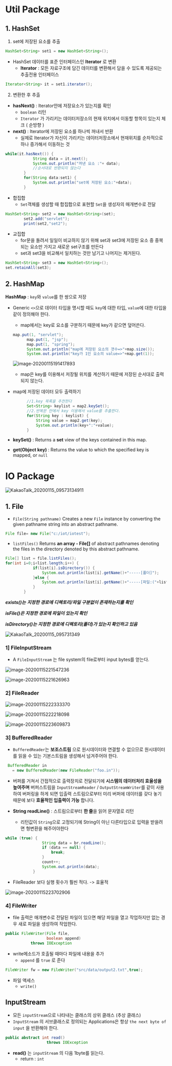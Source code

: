 

# Util Package

## 1. HashSet

1. set에 저장된 요소를 추출


```java
HashSet<String> set1 = new HashSet<String>();
```

* HashSet 데이터를 표준 인터페이스인 **Iterator** 로 변환
  * **Iterator** : 모든 자료구조에 담긴 데이터를 변환해서 담을 수 있도록 제공되는 추출전용 인터페이스 

```java
Iterator<String> it = set1.iterator();
```

2. 변환한 후 추출

* **hasNext()** : Iterator안에 저장요소가 있는지를 확인 
  * `boolean`  리턴
  *  `Iterator` 가 가리키는 데이터저장소의 현재 위치에서 이동할 항목이 있는지 체크 ( 순방향 )
* **next()** : Iterator에 저장된 요소를 하나씩 꺼내서 반환
  * 실제로 Iterator가 자신이 가리키는 데이터저장소에서 현재위치를 순차적으로 하나 증가해서 이동하는 것

```java
while(it.hasNext()) {
			String data = it.next(); 
			System.out.println("꺼낸 요소 :"+ data);
			//순서대로 반환되지 않는다
		}
		for(String data:set1) {
			System.out.println("set에 저장된 요소:"+data);
		}
```

* 합집합 
  * `Set`객체를 생성할 때 합집합으로 표현할 `Set`을 생성자의 매개변수로 전달

```java
HashSet<String> set2 = new HashSet<String>(set);
		set2.add("servlet");
		print(set2,"set2");
```

* 교집합
  * for문을 돌려서 일일이 비교하지 않기 위해 set과 set3에 저장된 요소 중 중복되는 요소만 가지고 새로운 set구조를 만든다
  * set과 set3을 비교해서 일치하는 것만 남기고 나머지는 제거된다.

```java
HashSet<String> set3 = new HashSet<String>();
set.retainAll(set3);
```

## 2. HashMap

**HashMap** : `key`와 `value`를 한 쌍으로 저장

* Generic `<>`으로 데이터 타입을 명시할 때도 `key`에 대한 타입, `value`에 대한 타입을 같이 정의해야 한다.

  * map에서는 key로 요소를 구분하기 때문에 key가 같으면 덮어쓴다.

  ```java
  map.put(1, "servlet");
  		map.put(1, "jsp");
  		map.put(1, "spring");
  		System.out.println("map에 저장된 요소의 갯수=>"+map.size());
  		System.out.println("key가 1인 요소의 value=>"+map.get(1));
  ```

  ![image-20200115191417893](images/image-20200115191417893.png)

  * map은 key를 이용해서 저장될 위치를 계산하기 때문에 저장된 순서대로 출력되지 않는다.

* map에 저장된 데이터 모두 출력하기

  ```java
  		//1.key 목록을 추천한다
  		Set<String> keylist = map2.keySet();
  		//2.반복문 안에서 key 이용해서 value를 추출한다.
  		for(String key : keylist) {
  			String value = map2.get(key);
  			System.out.println(key+":"+value);
  		}
  ```

* **keySet()**  : Returns a **set<k>** view of the keys contained in this map.

* **get(Object key)** : Returns the value to which the specified key is mapped, or `null` 

# IO Package

![KakaoTalk_20200115_09573134911](images/KakaoTalk_20200115_09573134911-1579093597095.jpg)

## 1. File



- `File(String pathname)` Creates a new `File` instance by converting the given pathname string into an abstract pathname.

```java
File file= new File("c:/iot/iotest");
```

* `listFiles()` Returns **an array - File[]** of abstract pathnames denoting the files in the directory denoted by this abstract pathname.

```java
File[] list = file.listFiles();
for(int i=0;i<list.length;i++) {
			if(list[i].isDirectory()) {
				System.out.println(list[i].getName()+"-----[폴더]");
			}else {
				System.out.println(list[i].getName()+"-----[파일:("+list[i].length()+")]");
			}
		}
```

***exists()는*** ***지정한 경로에*** ***디렉토리/파일 구분없이 존재하는지를 확인***

***isFile()은 지정한 경로에 파일이 있는지 확인***

***isDirectory()는 지정한 경로에 디렉토리(폴더)가 있는지 확인하고 있음***

![KakaoTalk_20200115_095731349](images/KakaoTalk_20200115_095731349.jpg)

### 1] FileInputStream

* A `FileInputStream` 는 file system의 file로부터 input bytes를 얻는다.

![image-20200115221547236](images/image-20200115221547236.png)

![image-20200115221626963](images/image-20200115221626963.png)

### 2] FileReader

![image-20200115222333370](images/image-20200115222333370.png)

![image-20200115222218098](images/image-20200115222218098.png)

![image-20200115223609873](images/image-20200115223609873.png)

### 3] BufferedReader

* `BufferedReader`는 **보조스트림** 으로 원시데이터와 연결할 수 없으므로 원시데이터를 읽을 수 있는 기본스트림을 생성해서 넘겨주어야 한다.

```java
 BufferedReader in
   = new BufferedReader(new FileReader("foo.in"));
```

* 버퍼를 거쳐서 간접적으로 출력장치로 전달되기에 **시스템의 데이터처리 효율성을 높여주며** 버퍼스트림을 `InputStreamReader` / `OutputStreamWriter`를 같이 사용하여 버퍼링을 하게 되면 입출력 스트림으로부터 미리 버퍼에 데이터를 갖다 놓기 때문에 보다 **효율적인 입출력이 가능** 합니다.

* **String readLine()**  : 스트림으로부터 **한 줄**을 읽어 문자열로 리턴
  * 리턴값이 `String`으로 고정되기에 String이 아닌 다른타입으로 입력을 받을려면 형변환을 해주어야한다

```java
while (true) {
				String data = br.readLine();
				if (data == null) {
					break;
				}
				count++;
				System.out.println(data);
			}
```

* FileReader 보다 실행 횟수가 훨씬 적다. -> 효율적

![image-20200115223702906](images/image-20200115223702906.png)

### 4]  FileWriter

* file 출력은 매개변수로 전달된 파일이 있으면 해당 파일을 열고 작업하지만 없는 경우 새로 파일을 생성하여 작업한다.

```java
public FileWriter(File file,
                  boolean append)
           throws IOException
```

* write메소드가 호출될 때마다 파일에 내용을 추가 
  *  `append` 를 `true` 로 준다

```java
FileWriter fw = new FileWriter("src/data/output2.txt",true);
```

* 파일 액세스
  * `write()` 

## InputStream

* 모든 `inputStream`으로 나타내는 클래스의 상위 클래스 (추상 클래스)
*  `InputStream` 의 서브클래스로 정의되는 Applications은 항상 `the next byte of input` 을 반환해야 한다.

```java
public abstract int read()
                  throws IOException
```

* **read()** 는 `inputStream` 의 다음 1byte를 읽는다. 
  * return : `int`





